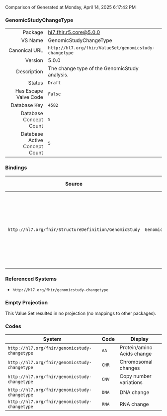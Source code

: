 Comparison of 
Generated at Monday, April 14, 2025 6:17:42 PM

### GenomicStudyChangeType

|      |     |
| ---: | --- |
| Package | hl7.fhir.r5.core@5.0.0 |
| VS Name | GenomicStudyChangeType |
| Canonical URL | `http://hl7.org/fhir/ValueSet/genomicstudy-changetype` |
| Version | 5.0.0 |
| Description | The change type of the GenomicStudy analysis. |
| Status | `Draft` |
| Has Escape Valve Code | `False` |
| Database Key | `4582` |
| Database Concept Count | `5` |
| Database Active Concept Count | `5` |
### Bindings

| Source | Element | Binding | Strength | Element Short |
| ------ | ------- | ------- | -------- | ------------- |
| `http://hl7.org/fhir/StructureDefinition/GenomicStudy` | `GenomicStudy.analysis.changeType` | `http://hl7.org/fhir/ValueSet/genomicstudy-changetype` | `Example` | Type of the genomic changes studied in the analysis (e.g., DNA, RNA, or AA change) |

### Referenced Systems

* `http://hl7.org/fhir/genomicstudy-changetype`
### Empty Projection

This Value Set resulted in no projection (no mappings to other packages).

### Codes

| System | Code | Display |
| ------ | ---- | ------- |
| `http://hl7.org/fhir/genomicstudy-changetype` | `AA` | Protein/amino Acids change  |
| `http://hl7.org/fhir/genomicstudy-changetype` | `CHR` | Chromosomal changes |
| `http://hl7.org/fhir/genomicstudy-changetype` | `CNV` | Copy number variations |
| `http://hl7.org/fhir/genomicstudy-changetype` | `DNA` | DNA change |
| `http://hl7.org/fhir/genomicstudy-changetype` | `RNA` | RNA change |

